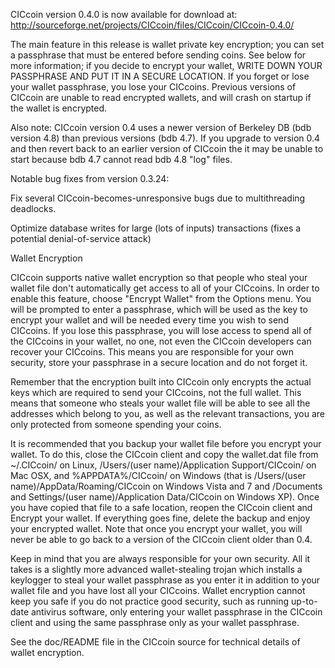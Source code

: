 CICcoin version 0.4.0 is now available for download at:
http://sourceforge.net/projects/CICcoin/files/CICcoin/CICcoin-0.4.0/

The main feature in this release is wallet private key encryption;
you can set a passphrase that must be entered before sending coins.
See below for more information; if you decide to encrypt your wallet,
WRITE DOWN YOUR PASSPHRASE AND PUT IT IN A SECURE LOCATION. If you
forget or lose your wallet passphrase, you lose your CICcoins.
Previous versions of CICcoin are unable to read encrypted wallets,
and will crash on startup if the wallet is encrypted.

Also note: CICcoin version 0.4 uses a newer version of Berkeley DB
(bdb version 4.8) than previous versions (bdb 4.7). If you upgrade
to version 0.4 and then revert back to an earlier version of CICcoin
the it may be unable to start because bdb 4.7 cannot read bdb 4.8
"log" files.


Notable bug fixes from version 0.3.24:

Fix several CICcoin-becomes-unresponsive bugs due to multithreading
deadlocks.

Optimize database writes for large (lots of inputs) transactions
(fixes a potential denial-of-service attack)


Wallet Encryption

CICcoin supports native wallet encryption so that people who steal your
wallet file don't automatically get access to all of your CICcoins.
In order to enable this feature, choose "Encrypt Wallet" from the
Options menu.  You will be prompted to enter a passphrase, which
will be used as the key to encrypt your wallet and will be needed
every time you wish to send CICcoins.  If you lose this passphrase,
you will lose access to spend all of the CICcoins in your wallet,
no one, not even the CICcoin developers can recover your CICcoins.
This means you are responsible for your own security, store your
passphrase in a secure location and do not forget it.

Remember that the encryption built into CICcoin only encrypts the
actual keys which are required to send your CICcoins, not the full
wallet.  This means that someone who steals your wallet file will
be able to see all the addresses which belong to you, as well as the
relevant transactions, you are only protected from someone spending
your coins.

It is recommended that you backup your wallet file before you
encrypt your wallet.  To do this, close the CICcoin client and
copy the wallet.dat file from ~/.CICcoin/ on Linux, /Users/(user
name)/Application Support/CICcoin/ on Mac OSX, and %APPDATA%/CICcoin/
on Windows (that is /Users/(user name)/AppData/Roaming/CICcoin on
Windows Vista and 7 and /Documents and Settings/(user name)/Application
Data/CICcoin on Windows XP).  Once you have copied that file to a
safe location, reopen the CICcoin client and Encrypt your wallet.
If everything goes fine, delete the backup and enjoy your encrypted
wallet.  Note that once you encrypt your wallet, you will never be
able to go back to a version of the CICcoin client older than 0.4.

Keep in mind that you are always responsible for your own security.
All it takes is a slightly more advanced wallet-stealing trojan which
installs a keylogger to steal your wallet passphrase as you enter it
in addition to your wallet file and you have lost all your CICcoins.
Wallet encryption cannot keep you safe if you do not practice
good security, such as running up-to-date antivirus software, only
entering your wallet passphrase in the CICcoin client and using the
same passphrase only as your wallet passphrase.

See the doc/README file in the CICcoin source for technical details
of wallet encryption.
